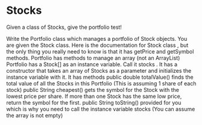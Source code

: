 # Stocks
Given a class of Stocks, give the portfolio test!

Write the Portfolio  class which manages a portfolio of Stock objects. You are given the Stock class. Here is the documentation for Stock class , but the only thing you really need to know is that it has getPrice and getSymbol methods. Portfolio has methods to manage an array (not an ArrayList)
Portfolio  has a Stock[] as an instance variable. Call it stocks . It has a constructor that takes an array of Stocks as a parameter and initializes the instance variable with it.
It has methods
public double totalValue() finds the total value of all the Stocks in this Portfolio (This is assuming 1 share of each stock)
public String cheapest() gets the symbol for the Stock with the lowest price per share. If more than one Stock has the same low price, return the symbol for the first.
public String toString() provided for you which is why you need to call the instance variable stocks
(You can assume the array is not empty)
